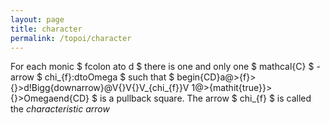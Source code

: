 ```yaml
---
layout: page
title: character
permalink: /topoi/character
---
```

For each monic $ fcolon ato d $ there is one and only one $ mathcal{C} $ - arrow $ chi_{f}:dtoOmega $ such that $ begin{CD}a@>{f}>{}>d!Bigg{downarrow}@V{}V{}V_{chi_{f}}V 1@>{mathit{true}}>{}>Omegaend{CD} $ is a pullback square. The arrow $ chi_{f} $ is called the _characteristic arrow_

